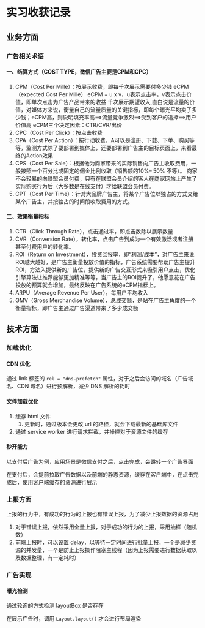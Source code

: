 # 实习收获记录

## 业务方面

### 广告相关术语

#### 一、结算方式（COST TYPE，微信广告主要是CPM和CPC）

1. CPM（Cost Per Mille）：按展示收费，即每千次展示需要付多少钱
   eCPM（expected Cost Per Mille）
   eCPM = u x v，u表示点击率，v表示点击价值，即单次点击为广告产品带来的收益
   千次展示期望收入,直白说是流量的价值，对媒体方来说，衡量自己的流量质量的关键指标，即每个曝光平均卖了多少钱；eCPM高，则说明填充率高==>流量竞争激烈==>受到客户的追捧==>用户价值高
   eCPM三个决定因素：CTR/CVR/出价
2. CPC（Cost Per Click）：按点击收费
3. CPA（Cost Per Action）：按行动收费，A可以是注册、下载、下单、购买等等，监测方式除了要部署到媒体上，还要部署到广告主的目标页面上，来看最终的Action效果
4. CPS（Cost Per Sale）：根据他为商家带来的实际销售向广告主收取费用，一般按照一个百分比或固定的佣金比例收取（销售额的10%– 50% 不等）。 商家不会轻易的向联盟会员付费，只有在联盟会员介绍的客人在商家网站上产生了实际购买行为后（大多数是在线支付）才给联盟会员付费。
5. CPT（Cost Per Time）：针对大品牌广告主，将某个广告位以独占的方式交给某个广告主，并按独占的时间段收取费用的方式。

#### 二、效果衡量指标

1. CTR（Click Through Rate），点击通过率，即点击数除以展示数量
2. CVR（Conversion Rate），转化率，点击广告到成为一个有效激活或者注册甚至付费用户的转化率。
3. ROI（Return on Investment），投资回报率，即“利润/成本”，对广告主来说ROI越大越好，是广告主衡量投放价值的指标，广告系统需要帮助广告主提升ROI，方法入提供新的广告位，提供新的广告交互形式来吸引用户点击，优化引擎算法让推荐能够更加精准等等，当广告主的ROI提升了，他愿意花在广告投放的预算就会增加，最终反映在广告系统的eCPM指标上。
4. ARPU（Average Revenue Per User），每用户平均收入
5. GMV（Gross Merchandise Volume），总成交额，是站在广告主角度的一个衡量指标，即广告主通过广告渠道带来了多少成交额

## 技术方面

### 加载优化

#### CDN 优化

通过 link 标签的 `rel = "dns-prefetch"` 属性，对于之后会访问的域名（广告域名、CDN 域名）进行预解析，减少 DNS 解析的耗时

####  文件加载优化

1. 缓存 html 文件
   1. 更新时，通过版本会更改 url 的路径，就会下载最新的基础库文件
2. 通过 service worker 进行请求拦截，并操控对于资源文件的缓存

#### 秒开能力

以支付后广告为例，应用场景是微信支付之后，点击完成，会跳转一个广告界面

在支付后，会提前拉取广告数据以及前端的静态资源，缓存在客户端中，在点击完成后，使用客户端缓存的资源进行展示

### 上报方面

上报的行为中，有成功的行为的上报也有错误上报，为了减少上报数据的资源占用

1. 对于错误上报，依然采用全量上报，对于成功的行为的上报，采用抽样（随机数）
2. 前端上报时，可以设置 delay，以等待一定时间进行批量上报，一个是减少资源的并发量，一个是防止上报操作阻塞主线程（因为上报需要进行数据获取以及数据整理，有一定耗时）

### 广告实现

#### 曝光检测

通过轮询的方式检测 layoutBox 是否存在

在展示广告时，调用 `Layout.layout()` 才会进行布局渲染